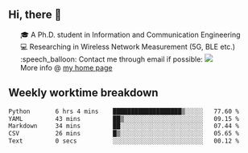 <h2 > Hi, there 👋 </h3>

<div >
 <ul>
 🎓 A Ph.D. student in Information and Communication Engineering <br>
 💻 Researching in Wireless Network Measurement (5G, BLE etc.)<br>
 :speech_balloon: Contact me through email if possible: <a href="mailto:ethanjia@sjtu.edu.cn"><img src="https://img.shields.io/badge/-ethanjia@sjtu.edu.cn-c14438?style=plastic&logo=Gmail&logoColor=white&link=mailto:mailto:ethanjia@sjtu.edu.cn"></a> <br>
  More info @ <a href="https://haifengjia.github.io">my home page</a>
 </ul>
</div>

<h2 >
Weekly worktime breakdown
</h1>


<!--START_SECTION:waka-->

```txt
Python       6 hrs 4 mins    ███████████████████▒░░░░░   77.60 %
YAML         43 mins         ██▒░░░░░░░░░░░░░░░░░░░░░░   09.15 %
Markdown     34 mins         ██░░░░░░░░░░░░░░░░░░░░░░░   07.44 %
CSV          26 mins         █▒░░░░░░░░░░░░░░░░░░░░░░░   05.65 %
Text         0 secs          ░░░░░░░░░░░░░░░░░░░░░░░░░   00.12 %
```

<!--END_SECTION:waka-->


